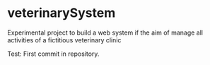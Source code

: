 # veterinarySystem
Experimental project to build a web system if the aim of manage all activities of a fictitious veterinary clinic


Test: First commit in repository.
